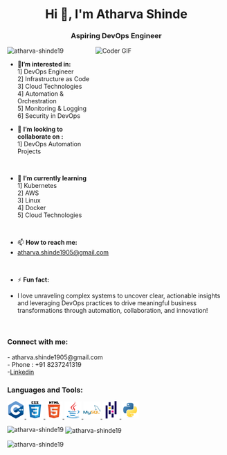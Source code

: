 <h1 align="center">Hi 👋, I'm Atharva Shinde</h1>
<h3 align="center">Aspiring DevOps Engineer</h3>
<img align="right" alt='Coder GIF' height=250 width=300 src="https://user-images.githubusercontent.com/64009514/102066398-c847f780-3e1f-11eb-8cb8-b9e5be919da2.gif" />
<p align="left"> <img src="https://komarev.com/ghpvc/?username=atharva-shinde19&label=Profile%20views&color=0e75b6&style=flat" alt="atharva-shinde19" /> </p>

- 🔭**I’m interested in:**<br>
 1] DevOps Engineer <br> 2] Infrastructure as Code<br> 3] Cloud Technologies<br>4] Automation & Orchestration<br> 5] Monitoring & Logging<br> 6] Security in DevOps

- 👯 **I’m looking to collaborate on :**<br>
1] DevOps Automation Projects
<br>

- 🌱 **I’m currently learning**<br>
    1] Kubernetes <br>
 2] AWS <br> 3] Linux <br> 4] Docker <br> 5] Cloud Technologies
<br>

- 📫 **How to reach me:** <br>
- atharva.shinde1905@gmail.com
<br>

- ⚡ **Fun fact:** <br>

-  I love unraveling complex systems to uncover clear, actionable insights and leveraging DevOps practices to drive meaningful business transformations through automation, collaboration, and innovation!
<br>
<h3 align="left">Connect with me:</h3>
- atharva.shinde1905@gmail.com<br>
- Phone : +91 8237241319 <br>
-<a href="https://www.linkedin.com/in/atharva-shinde192005/" target="_blank">Linkedin</a>

<p align="left">
</p>

<h3 align="left">Languages and Tools:</h3>
<p align="left"> <a href="https://www.w3schools.com/cpp/" target="_blank" rel="noreferrer"> <img src="https://raw.githubusercontent.com/devicons/devicon/master/icons/cplusplus/cplusplus-original.svg" alt="cplusplus" width="40" height="40"/> </a> <a href="https://www.w3schools.com/css/" target="_blank" rel="noreferrer"> <img src="https://raw.githubusercontent.com/devicons/devicon/master/icons/css3/css3-original-wordmark.svg" alt="css3" width="40" height="40"/> </a> <a href="https://www.w3.org/html/" target="_blank" rel="noreferrer"> <img src="https://raw.githubusercontent.com/devicons/devicon/master/icons/html5/html5-original-wordmark.svg" alt="html5" width="40" height="40"/> </a> <a href="https://www.java.com" target="_blank" rel="noreferrer"> <img src="https://raw.githubusercontent.com/devicons/devicon/master/icons/java/java-original.svg" alt="java" width="40" height="40"/> </a> <a href="https://www.mysql.com/" target="_blank" rel="noreferrer"> <img src="https://raw.githubusercontent.com/devicons/devicon/master/icons/mysql/mysql-original-wordmark.svg" alt="mysql" width="40" height="40"/> </a> <a href="https://pandas.pydata.org/" target="_blank" rel="noreferrer"> <img src="https://raw.githubusercontent.com/devicons/devicon/2ae2a900d2f041da66e950e4d48052658d850630/icons/pandas/pandas-original.svg" alt="pandas" width="40" height="40"/> </a> <a href="https://www.python.org" target="_blank" rel="noreferrer"> <img src="https://raw.githubusercontent.com/devicons/devicon/master/icons/python/python-original.svg" alt="python" width="40" height="40"/> </a> </p>

<p><img align="left" src="https://github-readme-stats.vercel.app/api/top-langs?username=atharva-shinde19&show_icons=true&locale=en&layout=compact" alt="atharva-shinde19" /></p>

<p>&nbsp;<img align="center" src="https://github-readme-stats.vercel.app/api?username=atharva-shinde19&show_icons=true&locale=en" alt="atharva-shinde19" /></p>

<p><img align="center" src="https://github-readme-streak-stats.herokuapp.com/?user=atharva-shinde19&" alt="atharva-shinde19" /></p>
